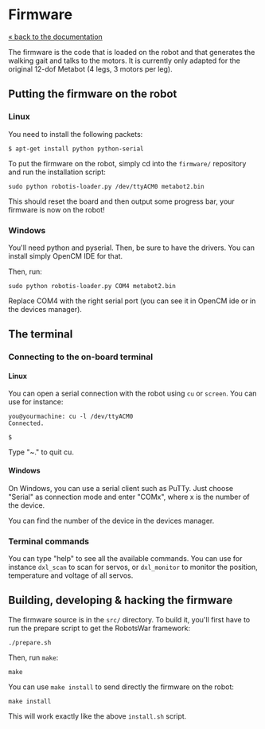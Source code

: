 # Firmware

[« back to the documentation](index.md)

The firmware is the code that is loaded on the robot and that generates the
walking gait and talks to the motors. It is currently only adapted for the
original 12-dof Metabot (4 legs, 3 motors per leg).

## Putting the firmware on the robot

### Linux

You need to install the following packets:

```
$ apt-get install python python-serial
```

To put the firmware on the robot, simply cd into the `firmware/` repository and
run the installation script:

```
sudo python robotis-loader.py /dev/ttyACM0 metabot2.bin
```

This should reset the board and then output some progress bar, your firmware is now
on the robot!

### Windows

You'll need python and pyserial. Then, be sure to have the drivers. You can install
simply OpenCM IDE for that.

Then, run:

```
sudo python robotis-loader.py COM4 metabot2.bin
```

Replace COM4 with the right serial port (you can see it in OpenCM ide or in the devices
manager).

## The terminal

### Connecting to the on-board terminal

#### Linux

You can open a serial connection with the robot using `cu` or `screen`. You can use
for instance:

```
you@yourmachine: cu -l /dev/ttyACM0
Connected.

$  
```

Type "~." to quit cu.

#### Windows

On Windows, you can use a serial client such as PuTTy. Just choose "Serial" as connection
mode and enter "COMx", where x is the number of the device.

You can find the number of the device in the devices manager.

### Terminal commands

You can type "help" to see all the available commands. You can use for instance `dxl_scan`
to scan for servos, or `dxl_monitor` to monitor the position, temperature and voltage
of all servos.

## Building, developing & hacking the firmware

The firmware source is in the `src/` directory. To build it, you'll first have to run the
prepare script to get the RobotsWar framework:

```
./prepare.sh
```

Then, run `make`:

```
make
```

You can use `make install` to send directly the firmware on the robot:

```
make install
```

This will work exactly like the above `install.sh` script.


